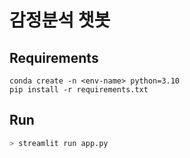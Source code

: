 # 감정분석 챗봇


## Requirements
```
conda create -n <env-name> python=3.10
pip install -r requirements.txt
```

## Run
```bash
> streamlit run app.py
```